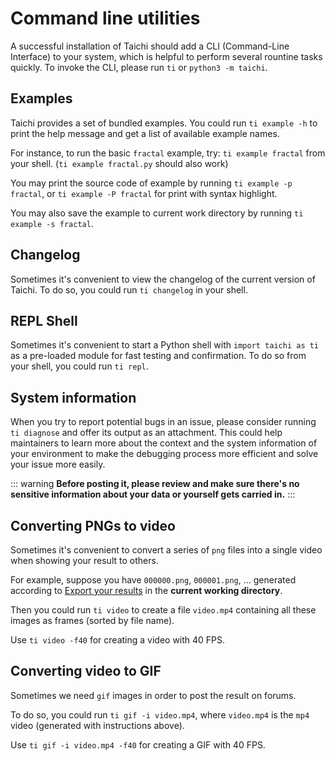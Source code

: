 # Command line utilities

A successful installation of Taichi should add a CLI (Command-Line Interface) to your system, which is helpful to perform several rountine tasks quickly. To invoke the CLI, please run `ti` or `python3 -m taichi`.

## Examples

Taichi provides a set of bundled examples. You could run `ti example -h` to print the help message and get a list of available example names.

For instance, to run the basic `fractal` example, try: `ti example fractal` from your shell. (`ti example fractal.py` should also work)

You may print the source code of example by running `ti example -p fractal`, or `ti example -P fractal` for print with syntax highlight.

You may also save the example to current work directory by running `ti example -s fractal`.

## Changelog

Sometimes it's convenient to view the changelog of the current version of Taichi. To do so, you could run `ti changelog` in your shell.

## REPL Shell

Sometimes it's convenient to start a Python shell with `import taichi as ti` as a pre-loaded module for fast testing and confirmation. To do so from your shell, you could run `ti repl`.

## System information

When you try to report potential bugs in an issue, please consider running `ti diagnose` and offer its output as an attachment. This could help maintainers to learn more about the context and the system information of your environment to make the debugging process more efficient and solve your issue more easily.

::: warning **Before posting it, please review and make sure there's no sensitive information about your data or yourself gets carried in.** :::

## Converting PNGs to video

Sometimes it's convenient to convert a series of `png` files into a single video when showing your result to others.

For example, suppose you have `000000.png`, `000001.png`, \... generated according to [Export your results](./export_results.md) in the **current working directory**.

Then you could run `ti video` to create a file `video.mp4` containing all these images as frames (sorted by file name).

Use `ti video -f40` for creating a video with 40 FPS.

## Converting video to GIF

Sometimes we need `gif` images in order to post the result on forums.

To do so, you could run `ti gif -i video.mp4`, where `video.mp4` is the `mp4` video (generated with instructions above).

Use `ti gif -i video.mp4 -f40` for creating a GIF with 40 FPS.
